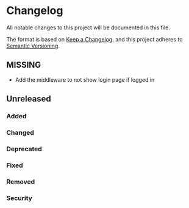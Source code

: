 # Changelog

All notable changes to this project will be documented in this file.

The format is based on [Keep a Changelog](https://keepachangelog.com/en/1.0.0/),
and this project adheres to [Semantic Versioning](https://semver.org/spec/v2.0.0.html).

## MISSING
- Add the middleware to not show login page if logged in

## Unreleased

### Added

### Changed

### Deprecated

### Fixed

### Removed

### Security
